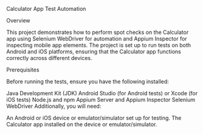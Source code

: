 Calculator App Test Automation

Overview

This project demonstrates how to perform spot checks on the Calculator app using Selenium WebDriver for automation and Appium Inspector for inspecting mobile app elements. The project is set up to run tests on both Android and iOS platforms, ensuring that the Calculator app functions correctly across different devices.

Prerequisites

Before running the tests, ensure you have the following installed:

Java Development Kit (JDK)
Android Studio (for Android tests) or Xcode (for iOS tests)
Node.js and npm
Appium Server and Appium Inspector
Selenium WebDriver
Additionally, you will need:

An Android or iOS device or emulator/simulator set up for testing.
The Calculator app installed on the device or emulator/simulator.
